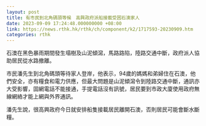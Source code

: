 ```yaml
---
layout: post
title: 有市民到北角碼頭等候　高興政府派船接載受困石澳家人
date: 2023-09-09 17:24:48.000000000 +08:00
link: https://news.rthk.hk/rthk/ch/component/k2/1717593-20230909.htm
categories: rthk
---
```


石澳在黑色暴雨期間發生塌樹及山泥傾瀉，馬路路陷，陸路交通中斷，政府派人協助居民從水路撤離。

市民潘先生到北角碼頭等待家人登岸，他表示，94歲的媽媽和弟婦住在石澳，他們安全，亦有糧食和電力供應，但最大問題是山泥傾瀉令到陸路交通中斷，通訊亦大受影響，固網電話不能接通，手提電話沒有訊號，居民要到市政大廈使用政府無線網絡才能上網與外界通訊。

潘先生說，很高興政府今日就安排船隻接載居民離開石澳，否則居民可能會斷水斷糧。

